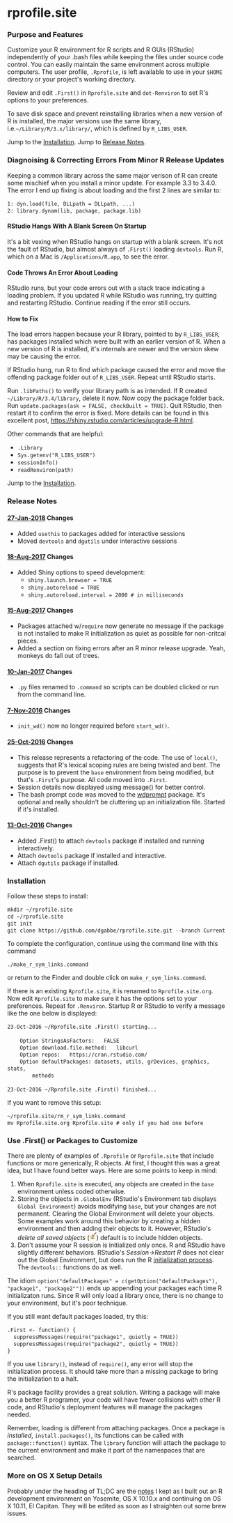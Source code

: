 # rprofile.site

### Purpose and Features

Customize your R environment for R scripts and R GUIs (RStudio) independently of
your .bash files while keeping the files under source code control. You can
easily maintain the same environment across multiple computers. The user
profile, `.Rprofile`, is left available to use in your `$HOME` directory or your
project's working directory.

Review and edit `.First()` in `Rprofile.site` and `dot-Renviron` to set R's options to your
preferences.

To save disk space and prevent reinstalling libraries when a new version of R is installed, 
the major versions use the same library, i.e.`~/Library/R/3.x/library/`, which is defined by `R_LIBS_USER`.

Jump to the [Installation](#installation). Jump to [Release Notes](#release-notes).

### Diagnoising & Correcting Errors From Minor R Release Updates

Keeping a common library across the same major verison of R can create some
mischief when you install a minor update. For example 3.3 to 3.4.0.  The error
I end up fixing is about loading and the first 2 lines are similar to:
```
1: dyn.load(file, DLLpath = DLLpath, ...)
2: library.dynam(lib, package, package.lib)
```

#### RStudio Hangs With A Blank Screen On Startup
It's a bit vexing when RStudio hangs on startup with a blank screen.  It's not
the fault of RStudio, but almost always of `.First()` loading `devtools`. Run R, 
which on a Mac is `/Applications/R.app`, to see the error.

#### Code Throws An Error About Loading
RStudio runs, but your code errors out with a stack trace indicating a loading 
problem.  If you updated R while RStudio was running, try quitting and restarting 
RStudio.  Continue reading if the error still occurs.

#### How to Fix
The load errors happen because your R library, pointed to by `R_LIBS_USER`, has 
packages installed which were built with an earlier version of R. When a new version
of R is installed, it's internals are newer and the version skew may 
be causing the error.

If RStudio hung, run R to find which package caused the error and move the 
offending package folder out of `R_LIBS_USER`.  Repeat until RStudio starts.  

Run `.libPaths()` to verify your library path is as intended.  If R created `~/Library/R/3.4/library`,
delete it now. Now copy the package folder back.  Run `update.packages(ask = FALSE, checkBuilt = TRUE)`.
Quit RStudio, then restart it to confirm the error is fixed.  More details can be found 
in this excellent post, https://shiny.rstudio.com/articles/upgrade-R.html.

Other commands that are helpful:

* `.Library`
* `Sys.getenv("R_LIBS_USER")`
* `sessionInfo()`
* `readRenviron(path)`

Jump to the [Installation](#installation).

### Release Notes

#### [27-Jan-2018](https://github.com/dgabbe/rprofile.site/tree/2018-01-27) Changes
* Added `usethis` to packages added for interactive sessions
* Moved `devtools` and `dgutils` under interactive sessions

#### [18-Aug-2017](https://github.com/dgabbe/rprofile.site/tree/2017-08-18) Changes
* Added Shiny options to speed development:
    + `shiny.launch.browser = TRUE`
    + `shiny.autoreload = TRUE`
    + `shiny.autoreload.interval = 2000 # in milliseconds`

#### [15-Aug-2017](https://github.com/dgabbe/rprofile.site/tree/2017-08-15) Changes
* Packages attached w/`require` now generate no message if the package is not installed
to make R initialization as quiet as possible for non-critcal pieces. 
* Added a section on fixing errors after an R minor release upgrade.  Yeah, 
monkeys do fall out of trees.

#### [10-Jan-2017](https://github.com/dgabbe/rprofile.site/tree/2017-01-10) Changes
* `.py` files renamed to `.command` so scripts can be doubled clicked or run from the command line.

#### [7-Nov-2016](https://github.com/dgabbe/rprofile.site/tree/2016-11-07) Changes
* `init_wd()` now no longer required before `start_wd()`.

#### [25-Oct-2016](https://github.com/dgabbe/rprofile.site/tree/2016-10-25) Changes
* This release represents a refactoring of the code.  The use of `local()`,
suggests that R's lexical scoping rules are being twisted and bent.  The purpose
is to prevent the `base` environment from being modified, but that's `.First`'s
purpose.  All code moved into `.First`.
* Session details now displayed using message() for better control.
* The bash prompt code was moved to the
[wdprompt](https://github.com/dgabbe/wdprompt/) package.  It's optional and
really shouldn't be cluttering up an initialization file.  Started if it's
installed.

#### [13-Oct-2016](https://github.com/dgabbe/rprofile.site/tree/2016-10-13) Changes
* Added .First() to attach `devtools` package if installed and running interactively.
* Attach `devtools` package if installed and interactive.
* Attach `dgutils` package if installed.

### Installation

Follow these steps to install:
```
mkdir ~/rprofile.site
cd ~/rprofile.site
git init
git clone https://github.com/dgabbe/rprofile.site.git --branch Current
```
To complete the configuration, continue using the command line with this command
```
./make_r_sym_links.command
```
or return to the Finder and double click on `make_r_sym_links.command`.

If there is an existing `Rprofile.site`, it is renamed to `Rprofile.site.org`. Now edit `Rprofile.site` to make sure it has the options set to your preferences.  Repeat for `.Renviron`.  Startup R or RStudio to verify a message like the one below is displayed:
```
23-Oct-2016 ~/Rprofile.site .First() starting...

    Option StringsAsFactors:   FALSE
    Option download.file.method:   libcurl
    Option repos:   https://cran.rstudio.com/
    Option defaultPackages: datasets, utils, grDevices, graphics, stats,
        methods

23-Oct-2016 ~/Rprofile.site .First() finished...
```

If you want to remove this setup:

```
~/rprofile.site/rm_r_sym_links.command
mv Rprofile.site.org Rprofile.site # only if you had one before
```

### Use .First() or Packages to Customize

There are plenty of examples of `.Rprofile` or `Rprofile.site` that
include functions or more generically, R objects.  At first, I thought this was
a great idea, but I have found better ways.  Here are some points to keep in mind:

1. When `Rprofile.site` is executed, any objects are created
in the `base` environment unless coded otherwise.
2. Storing the objects in `.GlobalEnv` (RStudio's Environment tab displays
`Global Environment`) avoids modifying `base`, but your changes are not
permanent.  Clearing the Global Environment will delete your objects. Some
examples work around this behavior by creating a hidden environment and then
adding their objects to it.  However, RStudio's *delete all saved objects*
(![broom](./broom.png)) default is to include hidden objects.
3. Don't assume your R session is initialized only
once.  R and RStudio have slightly different behaviors.  RStudio's
*Session->Restart R* does not clear out the Global Environment, but does run the
R [initialization
process](https://stat.ethz.ch/R-manual/R-devel/library/base/html/Startup.html).
The `devtools::` functions do as well.

The idiom `option("defaultPackages" =
c(getOption("defaultPackages"), "package1", "package2""))` ends up appending
your packages each time R initializaton runs.  Since R will only load a library
once, there is no change to your environment, but it's poor technique.

If you still want default packages loaded, try this:
```
.First <- function() {
  suppressMessages(require("package1", quietly = TRUE))
  suppressMessages(require("package2", quietly = TRUE))
}
```
If you use `library()`, instead of `require()`, any error will stop the initialization
process.  It should take more than a missing package to bring the initialization
to a halt.

R's package facility provides a great solution. Writing a package will make you
a better R programer, your code will have fewer collisions with other R code,
and RStudio's deployment features will manage the packages needed.

Remember, loading is different from attaching packages.  Once a package is
*installed*, `install.packages()`, its functions can be called with
`package::function()` syntax.  The `library` function will attach the package to
the current environment and make it part of the namespaces that are searched.

### More on OS X Setup Details

Probably under the heading of TL;DC are the [notes](http://blog.frame38.com/os-x-configuration-notes.html) I kept as I built out an R development environment on Yosemite, OS X 10.10.x and continuing on OS X 10.11, El Capitan.  They will be edited as soon as I straighten out some brew issues.
